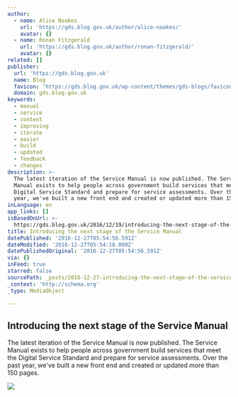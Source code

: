 ```yaml
---
author:
  - name: Alice Noakes
    url: 'https://gds.blog.gov.uk/author/alice-noakes/'
    avatar: {}
  - name: Ronan Fitzgerald
    url: 'https://gds.blog.gov.uk/author/ronan-fitzgerald/'
    avatar: {}
related: []
publisher:
  url: 'https://gds.blog.gov.uk'
  name: Blog
  favicon: 'https://gds.blog.gov.uk/wp-content/themes/gds-blogs/favicon.ico'
  domain: gds.blog.gov.uk
keywords:
  - manual
  - service
  - content
  - improving
  - iterate
  - easier
  - build
  - updated
  - feedback
  - changes
description: >-
  The latest iteration of the Service Manual is now published. The Service
  Manual exists to help people across government build services that meet the
  Digital Service Standard and prepare for service assessments. Over the past
  year, we've built a new front end and created or updated more than 150 pages.
inLanguage: en
app_links: []
isBasedOnUrl: >-
  https://gds.blog.gov.uk/2016/12/19/introducing-the-next-stage-of-the-service-manual/
title: Introducing the next stage of the Service Manual
datePublished: '2016-12-27T05:54:56.591Z'
dateModified: '2016-12-27T05:54:18.009Z'
datePublishedOriginal: '2016-12-27T05:54:56.591Z'
via: {}
inFeed: true
starred: false
sourcePath: _posts/2016-12-27-introducing-the-next-stage-of-the-service-manual.md
_context: 'http://schema.org'
_type: MediaObject

---
```

<article style=""><h1>Introducing the next stage of the Service Manual</h1><p>The latest iteration of the Service Manual is now published. The Service Manual exists to help people across government build services that meet the Digital Service Standard and prepare for service assessments. Over the past year, we've built a new front end and created or updated more than 150 pages.</p><img src="https://gds.blog.gov.uk/wp-content/themes/gds-blogs/build/govuk_template/assets/images/opengraph-image.png?0.10.0" /></article>